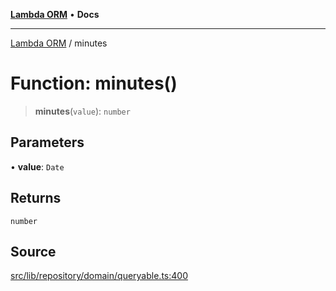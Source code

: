 [**Lambda ORM**](../README.md) • **Docs**

***

[Lambda ORM](../README.md) / minutes

# Function: minutes()

> **minutes**(`value`): `number`

## Parameters

• **value**: `Date`

## Returns

`number`

## Source

[src/lib/repository/domain/queryable.ts:400](https://github.com/lambda-orm/lambdaorm-base/blob/2b4bbf4c1401295bf2ed95d8b326e6cfc5d3f301/src/lib/repository/domain/queryable.ts#L400)
